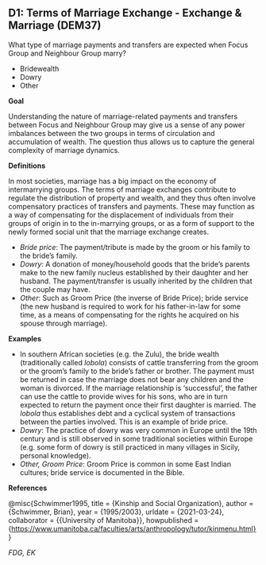 
## D1: Terms of Marriage Exchange - Exchange & Marriage (DEM37)

What type of marriage payments and transfers are expected when Focus Group and Neighbour Group marry? 

- Bridewealth
- Dowry
- Other



**Goal**

Understanding the nature of marriage-related payments and transfers between Focus and Neighbour Group may give us a sense of any power imbalances between the two groups in terms of circulation and accumulation of wealth. The question thus allows us to capture the general complexity of marriage dynamics.



**Definitions**

In most societies, marriage has a big impact on the economy of intermarrying groups. The terms of marriage exchanges contribute to regulate the distribution of property and wealth, and they thus often involve compensatory practices of transfers and payments. These may function as a way of compensating for the displacement of individuals from their groups of origin in to the in-marrying groups, or as a form of support to the newly formed social unit that the marriage exchange creates.

- *Bride price*: The payment/tribute is made by the groom or his family to the bride’s family.
- *Dowry*: A donation of money/household goods that the bride’s parents make to the new family nucleus established by their daughter and her husband. The payment/transfer is usually inherited by the children that the couple may have.
- *Other*: Such as Groom Price (the inverse of Bride Price); bride service (the new husband is required to work for his father-in-law for some time, as a means of compensating for the rights he acquired on his spouse through marriage).




**Examples**

- In southern African societies (e.g. the Zulu), the bride wealth (traditionally called *lobola*) consists of cattle transferring from the groom or the groom’s family to the bride’s father or brother. The payment must be returned in case the marriage does not bear any children and the woman is divorced. If the marriage relationship is ‘successful’, the father can use the cattle to provide wives for his sons, who are in turn expected to return the payment once their first daughter is married. The *lobola* thus establishes debt and a cyclical system of transactions between the parties involved. This is an example of bride price.
- *Dowry*: The practice of dowry was very common in Europe until the 19th century and is still observed in some traditional societies within Europe (e.g. some form of dowry is still practiced in many villages in Sicily, personal knowledge).
- *Other, Groom Price*: Groom Price is common in some East Indian cultures; bride service is documented in the Bible.



**References**

@misc{Schwimmer1995,
  title = {Kinship and Social Organization},
  author = {Schwimmer, Brian},
  year = {1995/2003},
  urldate = {2021-03-24},
  collaborator = {{University of Manitoba}},
  howpublished = {https://www.umanitoba.ca/faculties/arts/anthropology/tutor/kinmenu.html}
}


*FDG, EK*
